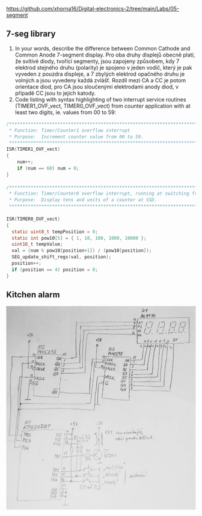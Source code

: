 https://github.com/xhorna16/Digital-electronics-2/tree/main/Labs/05-segment
## 7-seg library
1. In your words, describe the difference between Common Cathode and Common Anode 7-segment display.
Pro oba druhy displejů obecně platí, že svítívé diody, tvořící segmenty, jsou zapojeny způsobem, kdy 7 elektrod stejného druhu (polarity) je spojeno v jeden vodič, který je pak vyveden z pouzdra displeje, a 7 zbylých  elektrod opačného druhu je volných a jsou vyvedeny každá zvlášť. Rozdíl mezi CA a CC je potom orientace diod, pro CA jsou sloučenými elektrodami anody diod, v případě CC jsou to jejich katody.
2. Code listing with syntax highlighting of two interrupt service routines (TIMER1_OVF_vect, TIMER0_OVF_vect) from counter application with at least two digits, ie. values from 00 to 59:
```c
/**********************************************************************
 * Function: Timer/Counter1 overflow interrupt
 * Purpose:  Increment counter value from 00 to 59.
 **********************************************************************/
ISR(TIMER1_OVF_vect)
{
    num++;
    if (num == 60) num = 0;
}

/**********************************************************************
 * Function: Timer/Counter0 overflow interrupt, running at switching frequency
 * Purpose:  Display tens and units of a counter at SSD.
 **********************************************************************/

ISR(TIMER0_OVF_vect)
{
  static uint8_t tempPosition = 0;    
  static int pow10[5] = { 1, 10, 100, 1000, 10000 };
  uint16_t tempValue;
  val = (num % pow10[position+1]) / (pow10[position]);
  SEG_update_shift_regs(val, position);
  position++;
  if (position == 4) position = 0;  
}
```
## Kitchen alarm
![sch](sch.jpg)
